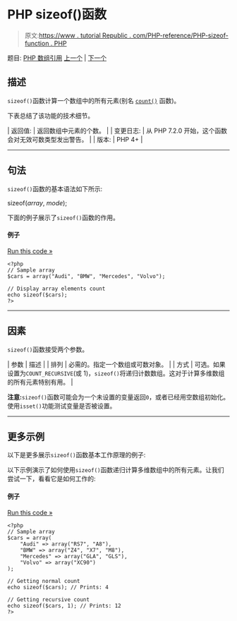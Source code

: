 # PHP sizeof()函数

> 原文:[https://www . tutorial Republic . com/PHP-reference/PHP-sizeof-function . PHP](https://www.tutorialrepublic.com/php-reference/php-sizeof-function.php)

题目: [PHP 数组引用](php-array-functions.php) [上一个](php-shuffle-function.php) | [下一个](php-sort-function.php)

## 描述

`sizeof()`函数计算一个数组中的所有元素(别名 [`count()`](php-count-function.php) 函数)。

下表总结了该功能的技术细节。

| 返回值: | 返回数组中元素的个数。 |
| 变更日志: | 从 PHP 7.2.0 开始，这个函数会对无效可数类型发出警告。 |
| 版本: | PHP 4+ |

* * *

## 句法

`sizeof()`函数的基本语法如下所示:

sizeof(*array*, *mode*);

下面的例子展示了`sizeof()`函数的作用。

#### 例子

[Run this code »](../codelab.php?topic=php&file=count-all-the-values-of-an-array "Run this code to view the output")

```
<?php
// Sample array
$cars = array("Audi", "BMW", "Mercedes", "Volvo");

// Display array elements count
echo sizeof($cars);
?>
```

* * *

## 因素

`sizeof()`函数接受两个参数。

| 参数 | 描述 |
| 排列 | 必需的。指定一个数组或可数对象。 |
| 方式 | 可选。如果设置为`COUNT_RECURSIVE`(或 1)，`sizeof()`将递归计数数组。这对于计算多维数组的所有元素特别有用。 |

**注意:**`sizeof()`函数可能会为一个未设置的变量返回`0`，或者已经用空数组初始化。使用`isset()`功能测试变量是否被设置。

* * *

## 更多示例

以下是更多展示`sizeof()`函数基本工作原理的例子:

以下示例演示了如何使用`sizeof()`函数递归计算多维数组中的所有元素。让我们尝试一下，看看它是如何工作的:

#### 例子

[Run this code »](../codelab.php?topic=php&file=count-all-the-elements-in-a-multidimensional-array "Run this code to view the output")

```
<?php
// Sample array
$cars = array(
    "Audi" => array("RS7", "A8"), 
    "BMW" => array("Z4", "X7", "M8"), 
    "Mercedes" => array("GLA", "GLS"),
    "Volvo" => array("XC90")
);

// Getting normal count
echo sizeof($cars); // Prints: 4   

// Getting recursive count
echo sizeof($cars, 1); // Prints: 12
?>
```